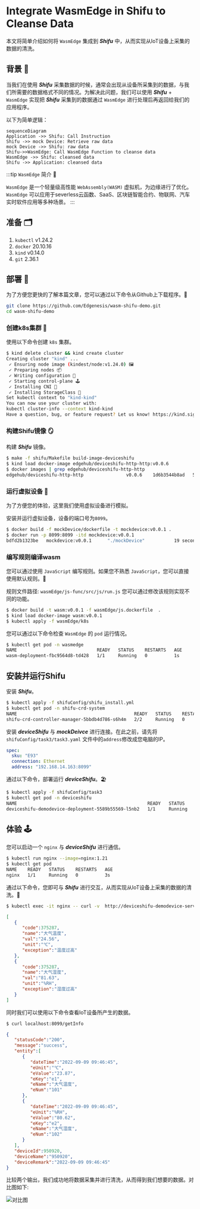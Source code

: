 # Integrate WasmEdge in Shifu to Cleanse Data

本文将简单介绍如何将 `WasmEdge` 集成到 ***Shifu*** 中，从而实现从IoT设备上采集的数据的清洗。

## 背景 🌇

当我们在使用 ***Shifu*** 采集数据的时候，通常会出现从设备所采集到的数据，与我们所需要的数据格式不同的情况。为解决此问题，我们可以使用 ***Shifu*** + `WasmEdge` 实现把 ***Shifu*** 采集到的数据通过 `WasmEdge` 进行处理后再返回给我们的应用程序。

以下为简单逻辑：

```mermaid
sequenceDiagram
Application ->> Shifu: Call Instruction
Shifu ->> mock Device: Retrieve raw data
mock Device ->> Shifu: raw data
Shifu->>WasmEdge: Call WasmEdge Function to cleanse data
WasmEdge ->> Shifu: cleansed data
Shifu ->> Application: cleansed data
```

:::tip `WasmEdge` 简介 🏬

`WasmEdge` 是一个轻量级高性能 `WebAssembly(WASM)` 虚拟机，为边缘进行了优化。`WasmEdge` 可以应用于severless云函数、SaaS、区块链智能合约、物联网、汽车实时软件应用等多种场景。
:::

## 准备 🗂

1. `kubectl` v1.24.2
2. `docker` 20.10.16
3. `kind` v0.14.0
4. `git` 2.36.1

## 部署 🔨

为了方便您更快的了解本篇文章，您可以通过以下命令从Github上下载程序。🚀

```bash 
git clone https://github.com/Edgenesis/wasm-shifu-demo.git
cd wasm-shifu-demo
```

### 创建k8s集群 🐝

使用以下命令创建 `k8s` 集群。

```bash
$ kind delete cluster && kind create cluster
Creating cluster "kind" ...
 ✓ Ensuring node image (kindest/node:v1.24.0) 🖼
 ✓ Preparing nodes 📦  
 ✓ Writing configuration 📜 
 ✓ Starting control-plane 🕹️ 
 ✓ Installing CNI 🔌 
 ✓ Installing StorageClass 💾 
Set kubectl context to "kind-kind"
You can now use your cluster with:
kubectl cluster-info --context kind-kind
Have a question, bug, or feature request? Let us know! https://kind.sigs.k8s.io/#community 🙂
```

### 构建Shifu镜像  🪞

构建 ***Shifu*** 镜像。

```bash
$ make -f shifu/Makefile build-image-deviceshifu
$ kind load docker-image edgehub/deviceshifu-http-http:v0.0.6
$ docker images | grep edgehub/deviceshifu-http-http 
edgehub/deviceshifu-http-http                v0.0.6    1d6b3544b8ad   54 minutes ago   36.1MB
```

### 运行虚拟设备 🔌

为了方便您的体验，这里我们使用虚拟设备进行模拟。 

安装并运行虚拟设备，设备的端口号为`8099`。

```bash
$ docker build -f mockDevice/dockerfile -t mockdevice:v0.0.1 .
$ docker run -p 8099:8099 -itd mockdevice:v0.0.1 
bdfd2b1323be   mockdevice:v0.0.1      "./mockDevice"           19 seconds ago      Up 18 seconds      0.0.0.0:8099->8099/tcp      admiring_feistel
```

### 编写规则编译wasm

您可以通过使用 `JavaScript` 编写规则。如果您不熟悉 `JavaScript`，您可以直接使用默认规则。🥮  

规则文件路径: `wasmEdge/js-func/src/js/run.js` 您可以通过修改该规则实现不同的功能。

```bash
$ docker build -t wasm:v0.0.1 -f wasmEdge/js.dockerfile  .
$ kind load docker-image wasm:v0.0.1
$ kubectl apply -f wasmEdge/k8s
```

您可以通过以下命令检查 `WasmEdge` 的 `pod` 运行情况。

```bash
$ kubectl get pod -n wasmedge
NAME                              READY   STATUS    RESTARTS   AGE
wasm-deployment-fbc9564d8-td428   1/1     Running   0          1s
```

## 安装并运行Shifu

安装 ***Shifu***。

```bash
$ kubectl apply -f shifuConfig/shifu_install.yml
$ kubectl get pod -n shifu-crd-system
NAME                                            READY   STATUS    RESTARTS   AGE
shifu-crd-controller-manager-5bbdb4d786-s6h4m   2/2     Running   0          1s
```

安装 ***deviceShifu*** 与 ***mockDeivce*** 进行连接。在此之前，请先将`shifuConfig/task3/task3.yaml` 文件中的`address`修改成您电脑的IP。

```yaml
spec:
  sku: "E93"
  connection: Ethernet
  address: "192.168.14.163:8099"
```

通过以下命令，部署运行 ***deviceShifu***。🏖

```bash
$ kubectl apply -f shifuConfig/task3
$ kubectl get pod -n deviceshifu
NAME                                                 READY   STATUS    RESTARTS   AGE
deviceshifu-demodevice-deployment-5589b55569-l5nb2   1/1     Running   0          4s
```

## 体验 🕹

您可以启动一个 `nginx` 与 ***deviceShifu*** 进行通信。

```bash
$ kubectl run nginx --image=nginx:1.21
$ kubectl get pod 
NAME    READY   STATUS    RESTARTS   AGE
nginx   1/1     Running   0          3s
```

通过以下命令，您即可与 ***Shifu*** 进行交互，从而实现从IoT设备上采集的数据的清洗。🛁

```bash
$ kubectl exec -it nginx -- curl -v  http://deviceshifu-demodevice-service.deviceshifu.svc.cluster.local/get_info;echo
```

```json
[
   {
      "code":375287,
      "name":"大气温度",
      "val":"24.56",
      "unit":"℃",
      "exception":"温度过高"
   },
   {
      "code":375287,
      "name":"大气湿度",
      "val":"81.63",
      "unit":"%RH",
      "exception":"湿度过高"
   }
]
```

同时我们可以使用以下命令查看IoT设备所产生的数据。

```bash
$ curl localhost:8099/getInfo
```

```json
{
   "statusCode":"200",
   "message":"success",
   "entity":[
      {
         "dateTime":"2022-09-09 09:46:45",
         "eUnit":"℃",
         "eValue":"23.87",
         "eKey":"e1",
         "eName":"大气温度",
         "eNum":"101"
      },
      {
         "dateTime":"2022-09-09 09:46:45",
         "eUnit":"%RH",
         "eValue":"80.62",
         "eKey":"e2",
         "eName":"大气湿度",
         "eNum":"102"
      }
   ],
   "deviceId":950920,
   "deviceName":"950920",
   "deviceRemark":"2022-09-09 09:46:45"
}
```

比较两个输出，我们成功地将数据采集并进行清洗，从而得到我们想要的数据。对比图如下:

![对比图](/blog-220915/data-zh.png)
